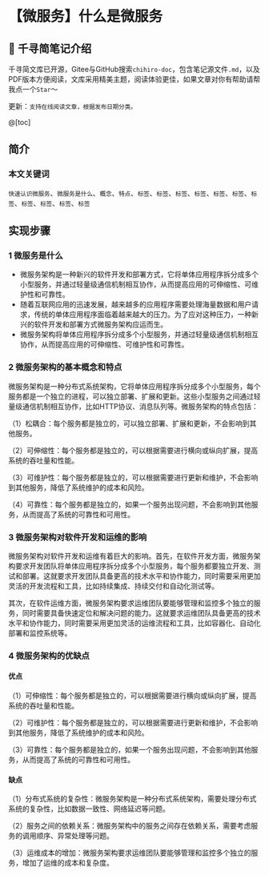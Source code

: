 # 【微服务】什么是微服务

## 📔 千寻简笔记介绍

千寻简文库已开源，Gitee与GitHub搜索`chihiro-doc`，包含笔记源文件`.md`，以及PDF版本方便阅读，文库采用精美主题，阅读体验更佳，如果文章对你有帮助请帮我点一个`Star`～

更新：`支持在线阅读文章，根据发布日期分类。`

@[toc]

## 简介

### 本文关键词

`快速认识微服务`、`微服务是什么`、`概念`、`特点`、`标签`、`标签`、`标签`、`标签`、`标签`、`标签`、`标签`、`标签`、`标签`、`标签`、`标签`

## 实现步骤

### 1 微服务是什么

- 微服务架构是一种新兴的软件开发和部署方式，它将单体应用程序拆分成多个小型服务，并通过轻量级通信机制相互协作，从而提高应用的可伸缩性、可维护性和可靠性。
- 随着互联网应用的迅速发展，越来越多的应用程序需要处理海量数据和用户请求，传统的单体应用程序面临着越来越大的压力。为了应对这种压力，一种新兴的软件开发和部署方式微服务架构应运而生。
- 微服务架构将单体应用程序拆分成多个小型服务，并通过轻量级通信机制相互协作，从而提高应用的可伸缩性、可维护性和可靠性。

### 2 微服务架构的基本概念和特点

​	微服务架构是一种分布式系统架构，它将单体应用程序拆分成多个小型服务，每个服务都是一个独立的进程，可以独立部署、扩展和更新。这些小型服务之间通过轻量级通信机制相互协作，比如HTTP协议、消息队列等。微服务架构的特点包括：

（1）松耦合：每个服务都是独立的，可以独立部署、扩展和更新，不会影响到其他服务。

（2）可伸缩性：每个服务都是独立的，可以根据需要进行横向或纵向扩展，提高系统的吞吐量和性能。

（3）可维护性：每个服务都是独立的，可以根据需要进行更新和维护，不会影响到其他服务，降低了系统维护的成本和风险。

（4）可靠性：每个服务都是独立的，如果一个服务出现问题，不会影响到其他服务，从而提高了系统的可靠性和可用性。

### 3 微服务架构对软件开发和运维的影响

​	微服务架构对软件开发和运维有着巨大的影响。首先，在软件开发方面，微服务架构要求开发团队将单体应用程序拆分成多个小型服务，每个服务都要独立开发、测试和部署。这就要求开发团队具备更高的技术水平和协作能力，同时需要采用更加灵活的开发流程和工具，比如持续集成、持续交付和自动化测试等。

​	其次，在软件运维方面，微服务架构要求运维团队要能够管理和监控多个独立的服务，同时需要具备快速定位和解决问题的能力。这就要求运维团队具备更高的技术水平和协作能力，同时需要采用更加灵活的运维流程和工具，比如容器化、自动化部署和监控系统等。

### 4 微服务架构的优缺点

#### 优点

（1）可伸缩性：每个服务都是独立的，可以根据需要进行横向或纵向扩展，提高系统的吞吐量和性能。

（2）可维护性：每个服务都是独立的，可以根据需要进行更新和维护，不会影响到其他服务，降低了系统维护的成本和风险。

（3）可靠性：每个服务都是独立的，如果一个服务出现问题，不会影响到其他服务，从而提高了系统的可靠性和可用性。

#### 缺点

（1）分布式系统的复杂性：微服务架构是一种分布式系统架构，需要处理分布式系统的复杂性，比如数据一致性、网络延迟等问题。

（2）服务之间的依赖关系：微服务架构中的服务之间存在依赖关系，需要考虑服务的调用顺序、异常处理等问题。

（3）运维成本的增加：微服务架构要求运维团队要能够管理和监控多个独立的服务，增加了运维的成本和复杂度。